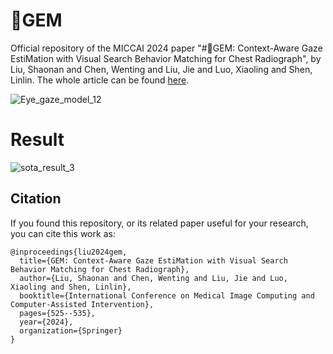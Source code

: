 # :gem:GEM
Official repository of the MICCAI 2024 paper "#:gem:GEM: Context-Aware Gaze EstiMation with Visual Search Behavior Matching for Chest Radiograph",
by Liu, Shaonan and Chen, Wenting and Liu, Jie and Luo, Xiaoling and Shen, Linlin. The whole article can be found [here](https://link.springer.com/chapter/10.1007/978-3-031-72378-0_49).

![Eye_gaze_model_12](https://github.com/user-attachments/assets/0b82531c-2b97-446f-86bd-5798cd7d0d7b)


# Result

![sota_result_3](https://github.com/user-attachments/assets/a4629129-3246-4b28-9b88-596eaaaccf4b)

## Citation

If you found this repository, or its related paper useful for your research, you can cite this work as:

```
@inproceedings{liu2024gem,
  title={GEM: Context-Aware Gaze EstiMation with Visual Search Behavior Matching for Chest Radiograph},
  author={Liu, Shaonan and Chen, Wenting and Liu, Jie and Luo, Xiaoling and Shen, Linlin},
  booktitle={International Conference on Medical Image Computing and Computer-Assisted Intervention},
  pages={525--535},
  year={2024},
  organization={Springer}
}
```
